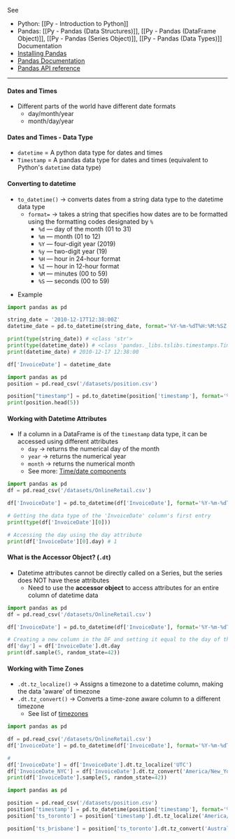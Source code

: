 See 
* Python: [[Py - Introduction to Python]]
* Pandas: [[Py - Pandas (Data Structures)]], [[Py - Pandas (DataFrame Object)]], [[Py - Pandas (Series Object)]], [[Py - Pandas (Data Types)]]
Documentation
* [Installing Pandas](https://pandas.pydata.org/docs/getting_started/install.html)
* [Pandas Documentation](https://pandas.pydata.org/docs/)
* [Pandas API reference](https://pandas.pydata.org/docs/reference/index.html)

---
#### Dates and Times
* Different parts of the world have different date formats
	* day/month/year
	* month/day/year

#### Dates and Times - Data Type
* `datetime` = A python data type for dates and times
* `Timestamp` = A pandas data type for dates and times (equivalent to Python's `datetime` data type)

#### Converting to datetime
* `to_datetime()` -> converts dates from a string data type to the datetime data type
	* `format=` -> takes a string that specifies how dates are to be formatted using the formatting codes designated by `%`
		* `%d` — day of the month (01 to 31)
		- `%m` — month (01 to 12)
		- `%Y` — four-digit year (2019)
		- `%y` — two-digit year (19)
		- `%H` — hour in 24-hour format
		- `%I` — hour in 12-hour format
		- `%M` — minutes (00 to 59)
		- `%S` — seconds (00 to 59)
- Example
```Python
import pandas as pd

string_date = '2010-12-17T12:38:00Z'
datetime_date = pd.to_datetime(string_date, format='%Y-%m-%dT%H:%M:%SZ')

print(type(string_date)) # <class 'str'>
print(type(datetime_date)) # <class 'pandas._libs.tslibs.timestamps.Timestamp'>
print(datetime_date) # 2010-12-17 12:38:00

df['InvoiceDate'] = datetime_date
```

```Python
import pandas as pd
position = pd.read_csv('/datasets/position.csv')

position["timestamp"] = pd.to_datetime(position['timestamp'], format='%Y-%m-%dT%H:%M:%S')
print(position.head(5))
```

#### Working with Datetime Attributes
* If a column in a DataFrame is of the `timestamp` data type, it can be accessed using different attributes
	* `day` -> returns the numerical day of the month
	* `year` -> returns the numerical year
	* `month` -> returns the numerical month
	* See more: [Time/date components](https://pandas.pydata.org/pandas-docs/stable/user_guide/timeseries.html#time-date-components)
```Python
import pandas as pd
df = pd.read_csv('/datasets/OnlineRetail.csv')

df['InvoiceDate'] = pd.to_datetime(df['InvoiceDate'], format='%Y-%m-%dT%H:%M:%SZ')

# Getting the data type of the 'InvoiceDate' column's first entry
print(type(df['InvoiceDate'][0]))

# Accessing the day using the day attribute
print(df['InvoiceDate'][0].day) # 1
```

#### What is the Accessor Object? (`.dt`)
* Datetime attributes cannot be directly called on a Series, but the series does NOT have these attributes
	* Need to use the **accessor object** to access attributes for an entire column of datetime data
```Python
import pandas as pd 
df = pd.read_csv('/datasets/OnlineRetail.csv')

df['InvoiceDate'] = pd.to_datetime(df['InvoiceDate'], format='%Y-%m-%dT%H:%M:%SZ')

# Creating a new column in the DF and setting it equal to the day of the month for each entry
df['day'] = df['InvoiceDate'].dt.day
print(df.sample(5, random_state=42))
```

#### Working with Time Zones
* `.dt.tz_localize()` -> Assigns a timezone to a datetime column, making the data 'aware' of timezone
* `.dt.tz_convert()` -> Converts a time-zone aware column to a different timezone
	* See list of [timezones](https://en.wikipedia.org/wiki/List_of_tz_database_time_zones#List)
```Python
import pandas as pd 

df = pd.read_csv('/datasets/OnlineRetail.csv')
df['InvoiceDate'] = pd.to_datetime(df['InvoiceDate'], format='%Y-%m-%dT%H:%M:%SZ')

# 
df['InvoiceDate'] = df['InvoiceDate'].dt.tz_localize('UTC')
df['InvoiceDate_NYC'] = df['InvoiceDate'].dt.tz_convert('America/New_York')
print(df['InvoiceDate'].sample(5, random_state=42))
```

```Python
import pandas as pd

position = pd.read_csv('/datasets/position.csv')
position['timestamp'] = pd.to_datetime(position['timestamp'], format='%Y-%m-%dT%H:%M:%S')
position['ts_toronto'] = position['timestamp'].dt.tz_localize('America/Toronto')

position['ts_brisbane'] = position['ts_toronto'].dt.tz_convert('Australia/Brisbane')

```